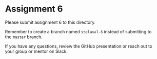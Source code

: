 # Assignment 6

Please submit assignment 6 to this directory.

Remember to create a branch named `stelaval-6` 
instead of submitting to the `master` branch.

If you have any questions, review the GitHub presentation or reach
out to your group or mentor on Slack.
